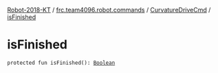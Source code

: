 [Robot-2018-KT](../../index.md) / [frc.team4096.robot.commands](../index.md) / [CurvatureDriveCmd](index.md) / [isFinished](./is-finished.md)

# isFinished

`protected fun isFinished(): `[`Boolean`](https://kotlinlang.org/api/latest/jvm/stdlib/kotlin/-boolean/index.html)